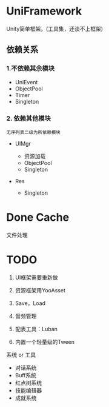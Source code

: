 # UniFramework

Unity简单框架。(工具集，还谈不上框架)

## 依赖关系

### 1.不依赖其余模块

- UniEvent
- ObjectPool
- Timer
- Singleton

### 2. 依赖其他模块

`无序列表二级为所依赖模块`

- UIMgr
  
  - 资源加载
  - ObjectPool
  - Singleton
- Res
  
  - Singleton

# Done Cache

 文件处理

# TODO

1. UI框架需要重新做
2. 资源框架用YooAsset

4. Save，Load
5. 音频管理
6. 配表工具：Luban
7. 内置一个轻量级的Tween

 系统 or 工具  

- 对话系统
- Buff系统
- 红点树系统
- 技能编辑器
- 成就系统
